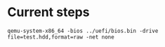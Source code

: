 # Current steps


```
qemu-system-x86_64 -bios ../uefi/bios.bin -drive file=test.hdd,format=raw -net none
```
